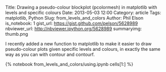 Title: Drawing a pseudo-colour blockplot (pcolormesh) in matplotlib with levels and specific colours
Date: 2013-05-03 12:00
Category: article
Tags: matplotlib, Python
Slug: from_levels_and_colors
Author: Phil Elson
is_notebook: 1
gist_url: https://gist.github.com/pelson/5628989
nbviewer_url: http://nbviewer.ipython.org/5628989
summaryimg: thumb.png

I recently added a new function to matplotlib to make it easier to draw pseudo-colour
plots given specific levels and colours, in exactly the same way as you can with contour
and contourf.


<!-- PELICAN_END_SUMMARY -->

{% notebook from_levels_and_colors/using.ipynb cells[1:] %}



